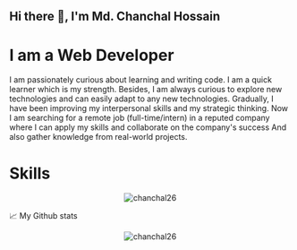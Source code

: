 ## Hi there 👋, I'm Md. Chanchal Hossain
# I am a Web Developer


I am passionately curious about learning and writing code. I am a quick learner which is my strength. Besides, I am always curious to explore new technologies and can easily adapt to any new technologies. Gradually, I have been improving my interpersonal skills and my strategic thinking. Now I am searching for a remote job (full-time/intern) in a reputed company where I can apply my skills and collaborate on the company's success And also gather knowledge from real-world projects.

# Skills





<p align="center"> <img src="https://github-readme-stats.vercel.app/api/top-langs/?username=chanchal26&show_icons=true&theme=gotham" alt="chanchal26" />

📈 My Github stats

<p align="center"> <img src="https://github-readme-stats.vercel.app/api?username=chanchal26&show_icons=true&theme=gotham" alt="chanchal26" />

